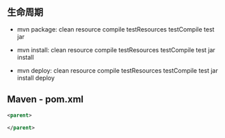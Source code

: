 

## 生命周期

* mvn package: clean resource compile testResources testCompile test jar

* mvn install: clean resource compile testResources testCompile test jar install

* mvn deploy: clean resource compile testResources testCompile test jar install deploy


## Maven - pom.xml

```xml
<parent>

</parent>
```